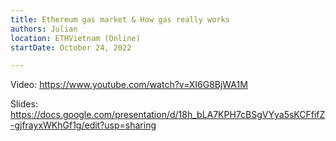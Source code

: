 ```yaml
---
title: Ethereum gas market & How gas really works
authors: Julian
location: ETHVietnam (Online)
startDate: October 24, 2022

---
```


Video: <https://www.youtube.com/watch?v=XI6G8BjWA1M>

Slides: <https://docs.google.com/presentation/d/18h_bLA7KPH7cBSgVYya5sKCFfifZ-gjfrayxWKhGf1g/edit?usp=sharing>